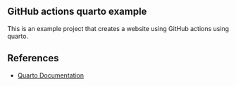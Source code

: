 ## GitHub actions quarto example

This is an example project that creates a website using GitHub actions using quarto. 

## References

- [Quarto Documentation](https://quarto.org/docs/publishing/github-pages.html)